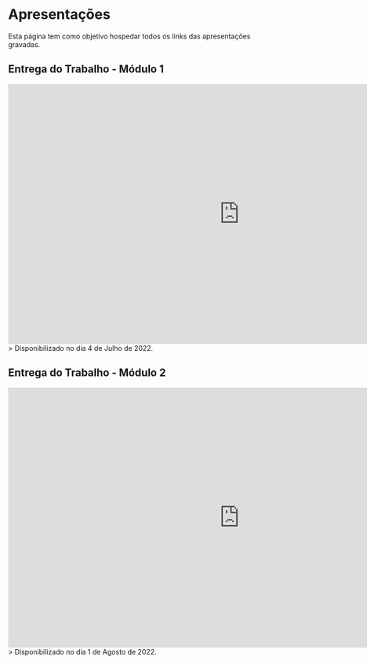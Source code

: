 # Apresentações
Esta página tem como objetivo hospedar todos os links das apresentações gravadas.

## Entrega do Trabalho - Módulo 1
<iframe width="942" height="530" src="https://www.youtube.com/embed/JpMIfJGUnyE" title="Apresentação 1 | Planejamento | Requisitos de Software UnB 2022-1" frameborder="0" allow="accelerometer; autoplay; clipboard-write; encrypted-media; gyroscope; picture-in-picture" allowfullscreen></iframe>
> Disponibilizado no dia 4 de Julho de 2022.

## Entrega do Trabalho - Módulo 2
<iframe width="942" height="530" src="https://www.youtube.com/watch?v=9RVCekPH9YA" title="Apresentação 2 | Planejamento | Requisitos de Software UnB 2022-1" frameborder="0" allow="accelerometer; autoplay; clipboard-write; encrypted-media; gyroscope; picture-in-picture" allowfullscreen></iframe>
> Disponibilizado no dia 1 de Agosto de 2022.